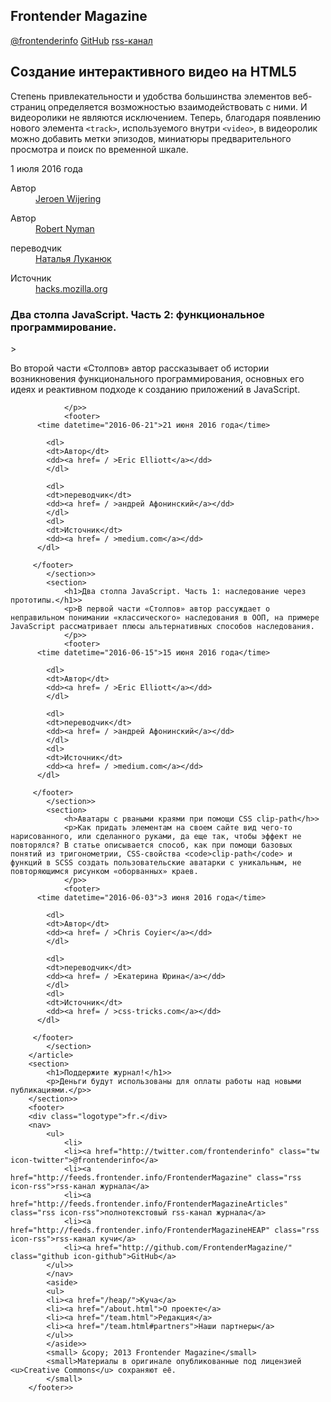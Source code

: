 <!DOCTYPE HTML>
<html lang="ru-RU">
<head>
 <meta charset="utf-8">
    <title>Frontender.info</title>
 <meta name=viewport content="width=device-width, initial-scale=1"> 
   
</head>
<body>
	<article>
	    <h1>Frontender Magazine</h1>
		<nav>
			<a href="http://twitter.com/frontenderinfo" title="Подпишитесь на твиттер" class="twitter icon-twitter">@frontenderinfo</a>
            <a href="https://github.com/FrontenderMagazine/" title="Мы на гитхабе" class="github icon-github">GitHub</a>
            <a href="http://feeds.frontender.info/FrontenderMagazineArticles/" title="Читайте наш RSS" class="rss icon-rss">rss-канал</a>
		</nav>
		 <H1>Создание интерактивного видео на HTML5</H1>
		 <p>Степень привлекательности и удобства большинства элементов веб-страниц 
         определяется возможностью взаимодействовать с ними. И видеоролики 
         не являются исключением. Теперь, благодаря появлению нового элемента <code>&lt;track&gt;</code>, используемого внутри <code>&lt;video&gt;</code>, в видеоролик можно добавить метки эпизодов, миниатюры предварительного просмотра и поиск по временной шкале.</p>
         <footer>
          <time datetime="2016-07-01">1 июля 2016 года</time>
            <dl>
          	<dt>Автор</dt>
            <dd><a href= / >Jeroen Wijering</a></dd>
            </dl>
            <dl>
            <dt>Автор</dt>
            <dd><a href= / >Robert Nyman</a></dd>
            </dl>
            <dl>
            <dt>переводчик</dt>
            <dd><a href= / >Наталья Луканюк</a></dd>
            </dl>
            <dl>
            <dt>Источник</dt>        
            <dd><a href= / >hacks.mozilla.org</a></dd>
          </dl     
         </footer>
         </article>
         <article>
	    	<section>
	    		<h1>Два столпа JavaScript. Часть 2: функциональное программирование.</h1>>
	    		<p>Во второй части «Столпов» автор рассказывает об истории возникновения функционального программирования, основных его идеях и реактивном подходе к созданию приложений в JavaScript.

                </p>>
                <footer>
          <time datetime="2016-06-21">21 июня 2016 года</time>
          
          	<dl>
          	<dt>Автор</dt>
            <dd><a href= / >Eric Elliott</a></dd>
            </dl>
            
            <dl>
            <dt>переводчик</dt>
            <dd><a href= / >андрей Афонинский</a></dd>
            </dl>
            <dl>
            <dt>Источник</dt>        
            <dd><a href= / >medium.com</a></dd>
          </dl>
          
         </footer>
	    	</section>>
	    	<section>
	    		<h1>Два столпа JavaScript. Часть 1: наследование через прототипы.</h1>>
	    		<p>В первой части «Столпов» автор рассуждает о неправильном понимании «классического» наследования в ООП, на примере JavaScript рассматривает плюсы альтернативных способов наследования.
                </p>>
                <footer>
          <time datetime="2016-06-15">15 июня 2016 года</time>
          
          	<dl>
          	<dt>Автор</dt>
            <dd><a href= / >Eric Elliott</a></dd>
            </dl>
            
            <dl>
            <dt>переводчик</dt>
            <dd><a href= / >андрей Афонинский</a></dd>
            </dl>
            <dl>
            <dt>Источник</dt>        
            <dd><a href= / >medium.com</a></dd>
          </dl>
          
         </footer>
	    	</section>>
	    	<section>
	    		<h>Аватары с рваными краями при помощи CSS clip-path</h>>
	    		<p>Как придать элементам на своем сайте вид чего-то нарисованного, или сделанного руками, да еще так, чтобы эффект не повторялся? В статье описывается способ, как при помощи базовых понятий из тригонометрии, CSS-свойства <code>clip-path</code> и функций в SCSS создать пользовательские аватарки с уникальным, не повторяющимся рисунком «оборванных» краев.
                </p>>
                <footer>
          <time datetime="2016-06-03">3 июня 2016 года</time>
          
          	<dl>
          	<dt>Автор</dt>
            <dd><a href= / >Chris Coyier</a></dd>
            </dl>
            
            <dl>
            <dt>переводчик</dt>
            <dd><a href= / >Екатерина Юрина</a></dd>
            </dl>
            <dl>
            <dt>Источник</dt>        
            <dd><a href= / >css-tricks.com</a></dd>
          </dl>
          
         </footer>
	    	</section>
	    </article>
	    <section>
	    	<h1>Поддержите журнал!</h1>>
	    	<p>Деньги будут использованы для оплаты работы над новыми публикациями.</p>>
	    </section>>
	    <footer>
	    <div class="logotype">fr.</div>
	    <nav>
	    	<ul>
	    		<li>
	    		<li><a href="http://twitter.com/frontenderinfo" class="tw icon-twitter">@frontenderinfo</a>
                <li><a href="http://feeds.frontender.info/FrontenderMagazine" class="rss icon-rss">rss-канал журнала</a>
                <li><a href="http://feeds.frontender.info/FrontenderMagazineArticles" class="rss icon-rss">полнотекстовый rss-канал журнала</a>
                <li><a href="http://feeds.frontender.info/FrontenderMagazineHEAP" class="rss icon-rss">rss-канал кучи</a>
                <li><a href="http://github.com/FrontenderMagazine/" class="github icon-github">GitHub</a>
	    	</ul>>
	    	</nav>
	    	<aside>
	    	<ul>
	    	<li><a href="/heap/">Куча</a>
            <li><a href="/about.html">О проекте</a>
            <li><a href="/team.html">Редакция</a>
            <li><a href="/team.html#partners">Наши партнеры</a>
            </ul>>
	    	</aside>>
	    	<small>	&copy; 2013 Frontender Magazine</small>
	    	<small>Материалы в оригинале опубликованные под лицензией <u>Creative Commons</u> сохраняют её.
	    	</small>
	    </footer>>
</body>
</html>
